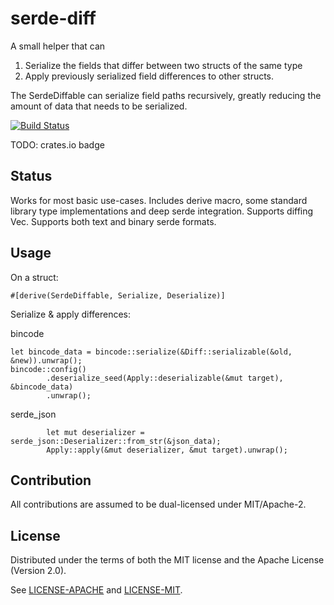 # serde-diff

A small helper that can
1. Serialize the fields that differ between two structs of the same type 
2. Apply previously serialized field differences to other structs.

The SerdeDiffable can serialize field paths recursively, greatly reducing the amount of data that needs to be serialized.

[![Build Status](https://travis-ci.org/amethyst/serde-diff.svg?branch=master)](https://travis-ci.org/amethyst/serde-diff)

TODO: crates.io badge

## Status

Works for most basic use-cases. Includes derive macro, some standard library type implementations and deep serde integration. Supports diffing Vec<T>. Supports both text and binary serde formats.

## Usage
On a struct:
```
#[derive(SerdeDiffable, Serialize, Deserialize)]
```

Serialize & apply differences:

bincode
```
let bincode_data = bincode::serialize(&Diff::serializable(&old, &new)).unwrap();
bincode::config()
        .deserialize_seed(Apply::deserializable(&mut target), &bincode_data)
        .unwrap();
```
serde_json
```
        let mut deserializer = serde_json::Deserializer::from_str(&json_data);
        Apply::apply(&mut deserializer, &mut target).unwrap();
```

## Contribution

All contributions are assumed to be dual-licensed under MIT/Apache-2.

## License

Distributed under the terms of both the MIT license and the Apache License (Version 2.0).

See [LICENSE-APACHE](LICENSE-APACHE) and [LICENSE-MIT](LICENSE-MIT).
